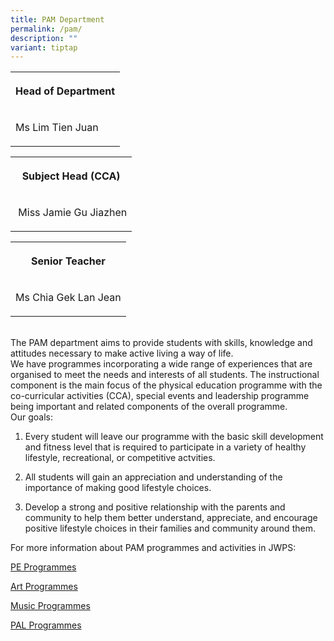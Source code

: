 ```yaml
---
title: PAM Department
permalink: /pam/
description: ""
variant: tiptap
---
```

<table style="minWidth: 25px">
<colgroup>
<col>
</colgroup>
<tbody>
<tr>
<th rowspan="1" colspan="1">
<p>Head of Department</p>
</th>
</tr>
<tr>
<td rowspan="1" colspan="1">
<p>Ms Lim Tien Juan</p>
</td>
</tr>
</tbody>
</table>
<p></p>
<p></p>
<table style="minWidth: 25px">
<colgroup>
<col>
</colgroup>
<tbody>
<tr>
<th rowspan="1" colspan="1">
<p>Subject Head (CCA)</p>
</th>
</tr>
<tr>
<td rowspan="1" colspan="1">
<p>&nbsp;Miss Jamie Gu Jiazhen</p>
</td>
</tr>
</tbody>
</table>
<table style="minWidth: 25px">
<colgroup>
<col>
</colgroup>
<tbody>
<tr>
<th rowspan="1" colspan="1">
<p>Senior Teacher</p>
</th>
</tr>
<tr>
<td rowspan="1" colspan="1">
<p>Ms Chia Gek Lan Jean</p>
</td>
</tr>
</tbody>
</table>
<p>
<br>The PAM department aims to provide students with skills, knowledge and
attitudes necessary to make active living a way of life.
<br>We have programmes incorporating a wide range of experiences that are
organised to meet the needs and interests of all students. The instructional
component is the main focus of the physical education programme with the
co-curricular activities (CCA), special events and leadership programme
being important and related components of the overall programme.
<br>Our goals:
<br>
</p>
<ol data-tight="true" class="tight">
<li>
<p>Every student will leave our programme with the basic skill development
and fitness level that is required to participate in a variety of healthy
lifestyle, recreational, or competitive actvities.</p>
</li>
<li>
<p>All students will gain an appreciation and understanding of the importance
of making good lifestyle choices.</p>
</li>
<li>
<p>Develop a strong and positive relationship with the parents and community
to help them better understand, appreciate, and encourage positive lifestyle
choices in their families and community around them.
<br>
</p>
</li>
</ol>
<p>For more information about PAM programmes and activities in JWPS:</p>
<p><a href="/PEprog" rel="noopener noreferrer nofollow" target="_blank">PE Programmes</a>
</p>
<p><a href="/Artprog" rel="noopener noreferrer nofollow" target="_blank">Art Programmes</a>
</p>
<p><a href="/Musicprog" rel="noopener noreferrer nofollow" target="_blank">Music Programmes</a>
</p>
<p><a href="/PALprog" rel="noopener noreferrer nofollow" target="_blank">PAL Programmes</a>
</p>